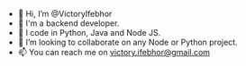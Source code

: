 - 👋 Hi, I’m @VictoryIfebhor
- 👀 I'm a backend developer.
- 🌱 I code in Python, Java and Node JS.
- 💞️ I’m looking to collaborate on any Node or Python project.
- 📫 You can reach me on victory.ifebhor@gmail.com

<!---
VictoryIfebhor/VictoryIfebhor is a ✨ special ✨ repository because its `README.md` (this file) appears on your GitHub profile.
You can click the Preview link to take a look at your changes.
--->
